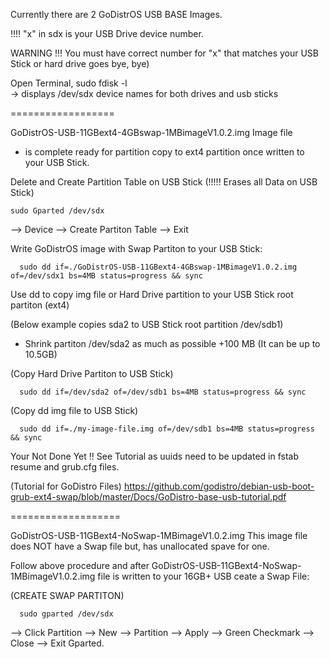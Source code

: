 Currently there are 2 GoDistrOS USB BASE Images.

!!!! "x" in sdx is your USB Drive device number. 

WARNING !!! You must have correct number for "x" that matches your USB Stick or hard drive goes bye, bye)
   
   Open Terminal,  sudo fdisk -l  
     -> displays /dev/sdx device names for both drives and usb sticks 
   
==================

GoDistrOS-USB-11GBext4-4GBswap-1MBimageV1.0.2.img  Image file 
  - is complete ready for partition copy to ext4 partition once written to your USB Stick.

  Delete and Create Partition Table on USB Stick (!!!!! Erases all Data on USB Stick)
  
    sudo Gparted /dev/sdx 
   --> Device --> Create Partiton Table --> Exit
  
  Write GoDistrOS image with Swap Partiton to your USB Stick:
  
      sudo dd if=./GoDistrOS-USB-11GBext4-4GBswap-1MBimageV1.0.2.img of=/dev/sdx1 bs=4MB status=progress && sync
    
   
  Use dd to copy img file or Hard Drive partition to your USB Stick root partiton (ext4) 
    
  (Below example copies sda2 to USB Stick root partition /dev/sdb1)
  
  - Shrink partiton /dev/sda2 as much as possible +100 MB (It can be up to 10.5GB)
    
  (Copy Hard Drive Partiton to USB Stick)
  
      sudo dd if=/dev/sda2 of=/dev/sdb1 bs=4MB status=progress && sync
    
  (Copy dd img file to USB Stick)
    
      sudo dd if=./my-image-file.img of=/dev/sdb1 bs=4MB status=progress && sync
    
  Your Not Done Yet !! See Tutorial as uuids need to be updated in fstab resume and grub.cfg files.
  
  (Tutorial for GoDistro Files)
  https://github.com/godistro/debian-usb-boot-grub-ext4-swap/blob/master/Docs/GoDistro-base-usb-tutorial.pdf
  
===================
  
GoDistrOS-USB-11GBext4-NoSwap-1MBimageV1.0.2.img  This image file does NOT have a Swap file but, has unallocated spave for one.

Follow above procedure and after GoDistrOS-USB-11GBext4-NoSwap-1MBimageV1.0.2.img file is written to your 16GB+ USB ceate a Swap File:

(CREATE SWAP PARTITON)

      sudo gparted /dev/sdx  
   --> Click Partition --> New --> Partition --> Apply --> Green Checkmark --> Close --> Exit Gparted.
  
  


 
